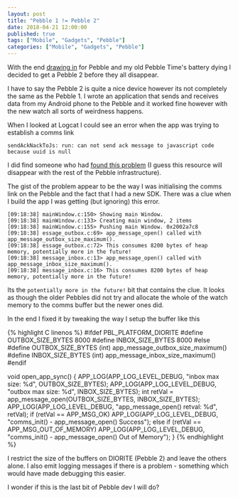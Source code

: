 ```yaml
---
layout: post
title: "Pebble 1 != Pebble 2"
date: 2018-04-21 12:00:00
published: true
tags: ["Mobile", "Gadgets", "Pebble"]
categories: ["Mobile", "Gadgets", "Pebble"]
---
```


With the end [drawing in][end-pebble-url] for Pebble and my old Pebble Time's battery dying I decided to get a Pebble 2 before they all disappear.

I have to say the Pebble 2 is quite a nice device however its not completely the same as the Pebble 1. I wrote an application that sends and receives data from my Android phone to the Pebble and it worked fine however with the new watch all sorts of weirdness happens.

When I looked at Logcat I could see an error when the app was trying to establish a comms link 

```
sendAckNackToJs: run: can not send ack message to javascript code because uuid is null
```
 I did find someone who had [found this problem][error-url] (I guess this resource will disappear with the rest of the Pebble infrastructure). 

The gist of the problem appear to be the way I was initialising the comms link on the Pebble and the fact that I had a new SDK. There was a clue when I build the app I was getting (but ignoring) this error.

```
[09:18:38] mainWindow.c:150> Showing main Window.
[09:18:38] mainWindow.c:133> Creating main window, 2 items
[09:18:38] mainWindow.c:155> Pushing main Window. 0x2002a7c8
[09:18:38] essage_outbox.c:69> app_message_open() called with app_message_outbox_size_maximum().
[09:18:38] essage_outbox.c:72> This consumes 8200 bytes of heap memory, potentially more in the future!
[09:18:38] message_inbox.c:13> app_message_open() called with app_message_inbox_size_maximum().
[09:18:38] message_inbox.c:16> This consumes 8200 bytes of heap memory, potentially more in the future!
```

Its the `potentially more in the future!` bit that contains the clue. It looks as though the older Pebbles did not try and allocate the whole of the watch memory to the comms buffer but the newer ones did.

In the end I fixed it by tweaking the way I setup the buffer like this

{% highlight C linenos %}
#ifdef PBL_PLATFORM_DIORITE
#define OUTBOX_SIZE_BYTES 8000
#define INBOX_SIZE_BYTES 8000
#else 
#define OUTBOX_SIZE_BYTES (int) app_message_outbox_size_maximum()
#define INBOX_SIZE_BYTES (int) app_message_inbox_size_maximum()
#endif

void open_app_sync() {
  APP_LOG(APP_LOG_LEVEL_DEBUG, "inbox max size: %d", OUTBOX_SIZE_BYTES);
  APP_LOG(APP_LOG_LEVEL_DEBUG, "outbox max size: %d", INBOX_SIZE_BYTES);
  int retVal = app_message_open(OUTBOX_SIZE_BYTES, INBOX_SIZE_BYTES);
  APP_LOG(APP_LOG_LEVEL_DEBUG, "app_message_open() retval: %d", retVal);
  if (retVal == APP_MSG_OK) 
    APP_LOG(APP_LOG_LEVEL_DEBUG, "comms_init() - app_message_open() Success");
  else if (retVal == APP_MSG_OUT_OF_MEMORY)
    APP_LOG(APP_LOG_LEVEL_DEBUG, "comms_init() - app_message_open() Out of Memory");
}
{% endhighlight %} 

I restrict the size of the buffers on DIORITE (Pebble 2) and leave the others alone. I also emit logging messages if there is a problem - something which would have made debugging this easier.

I wonder if this is the last bit of Pebble dev I will do?

[end-pebble-url]: https://www.theverge.com/2018/1/24/16928792/fitbit-smartwatch-pebble-end-support-date-june
[error-url]: https://forums.pebble.com/t/appmessage-problem/21084